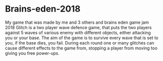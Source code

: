 # Brains-eden-2018
My game that was made by me and 3 others and brains eden game jam 2018
Glitch is a two player wave defence game, that puts the two players against 5 waves of various enemy with different objects, either attacking you or your base. The aim of the game is to survive every wave that is set to you, if the base dies, you fail. During each round one or many glitches can cause different effects to the game from, stopping a player from moving too giving you free power-ups. 
